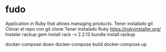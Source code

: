# fudo
Application in Ruby that allows managing products.
Tener instalado git
Clonar el repo con git clone 
Tener instalado Ruby https://rubyinstaller.org/
Instalar rackup
gem install rack -v 2.2.13
bundle install
rackup

docker-compose down
docker-compose build
docker-compose up
